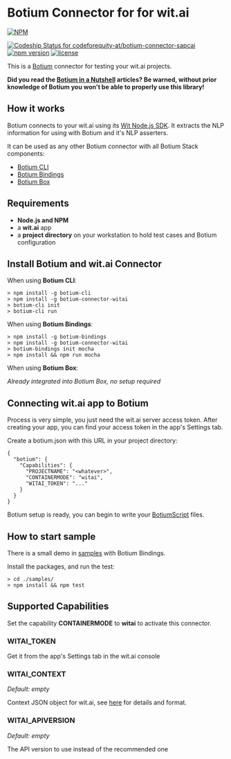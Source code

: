 # Botium Connector for for wit.ai

[![NPM](https://nodei.co/npm/botium-connector-witai.png?downloads=true&downloadRank=true&stars=true)](https://nodei.co/npm/botium-connector-witai/)

[![Codeship Status for codeforequity-at/botium-connector-sapcai](https://app.codeship.com/projects/22e46100-911b-0137-ae8a-4e8cea91d933/status?branch=master)](https://app.codeship.com/projects/356365)
[![npm version](https://badge.fury.io/js/botium-connector-witai.svg)](https://badge.fury.io/js/botium-connector-witai)
[![license](https://img.shields.io/github/license/mashape/apistatus.svg)]()

This is a [Botium](https://github.com/codeforequity-at/botium-core) connector for testing your wit.ai projects.

__Did you read the [Botium in a Nutshell](https://medium.com/@floriantreml/botium-in-a-nutshell-part-1-overview-f8d0ceaf8fb4) articles? Be warned, without prior knowledge of Botium you won't be able to properly use this library!__

## How it works
Botium connects to your wit.ai using its [Wit Node.js SDK](https://github.com/wit-ai/node-wit). It extracts the NLP information for using with Botium and it's NLP asserters.

It can be used as any other Botium connector with all Botium Stack components:
* [Botium CLI](https://github.com/codeforequity-at/botium-cli/)
* [Botium Bindings](https://github.com/codeforequity-at/botium-bindings/)
* [Botium Box](https://www.botium.at)

## Requirements
* **Node.js and NPM**
* a **wit.ai** app
* a **project directory** on your workstation to hold test cases and Botium configuration

## Install Botium and wit.ai Connector

When using __Botium CLI__:

```
> npm install -g botium-cli
> npm install -g botium-connector-witai
> botium-cli init
> botium-cli run
```

When using __Botium Bindings__:

```
> npm install -g botium-bindings
> npm install -g botium-connector-witai
> botium-bindings init mocha
> npm install && npm run mocha
```

When using __Botium Box__:

_Already integrated into Botium Box, no setup required_

## Connecting wit.ai app to Botium

Process is very simple, you just need the wit.ai server access token. After creating your app, you can find your access token in the app's Settings tab.

Create a botium.json with this URL in your project directory: 

```
{
  "botium": {
    "Capabilities": {
      "PROJECTNAME": "<whatever>",
      "CONTAINERMODE": "witai",
      "WITAI_TOKEN": "..."
    }
  }
}
```

Botium setup is ready, you can begin to write your [BotiumScript](https://github.com/codeforequity-at/botium-core/wiki/Botium-Scripting) files.

## How to start sample

There is a small demo in [samples](./samples) with Botium Bindings. 

Install the packages, and run the test:
```
> cd ./samples/
> npm install && npm test
```

## Supported Capabilities

Set the capability __CONTAINERMODE__ to __witai__ to activate this connector.

### WITAI_TOKEN
Get it from the app's Settings tab in the wit.ai console

### WITAI_CONTEXT
_Default: empty_

Context JSON object for wit.ai, see [here](https://wit.ai/docs/http/20170307#context_link) for details and format.

### WITAI_APIVERSION
_Default: empty_

The API version to use instead of the recommended one
